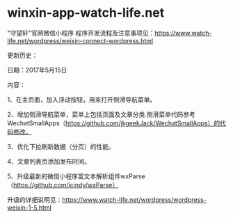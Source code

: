 # winxin-app-watch-life.net
"守望轩"官网微信小程序
程序开发流程及注意事项见：https://www.watch-life.net/wordpress/weixin-connect-wordpress.html

更新历史：

日期：2017年5月15日

内容：

1、在主页面，加入浮动按钮，用来打开侧滑导航菜单。

2、增加侧滑导航菜单，菜单上包括页面及文章分类.侧滑菜单代码参考WechatSmallApps（https://github.com/jkgeekJack/WechatSmallApps）的代码修改。

3、优化下拉刷新数据（分页）的性能。

4、文章列表页添加发布时间。

5、升级最新的微信小程序富文本解析组件wxParse（https://github.com/icindy/wxParse）

升级的详细说明见：https://www.watch-life.net/wordpress/wordpress-weixin-1-5.html

